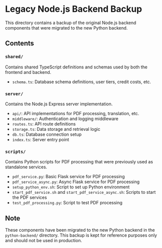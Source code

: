 # Legacy Node.js Backend Backup

This directory contains a backup of the original Node.js backend components that were migrated to the new Python backend.

## Contents

### `shared/`
Contains shared TypeScript definitions and schemas used by both the frontend and backend.
- `schema.ts`: Database schema definitions, user tiers, credit costs, etc.

### `server/`
Contains the Node.js Express server implementation.
- `api/`: API implementations for PDF processing, translation, etc.
- `middleware/`: Authentication and logging middleware
- `routes.ts`: API route definitions
- `storage.ts`: Data storage and retrieval logic
- `db.ts`: Database connection setup
- `index.ts`: Server entry point

### `scripts/`
Contains Python scripts for PDF processing that were previously used as standalone services.
- `pdf_service.py`: Basic Flask service for PDF processing
- `pdf_service_async.py`: Async Flask service for PDF processing
- `setup_python_env.sh`: Script to set up Python environment
- `start_pdf_service.sh` and `start_pdf_service_async.sh`: Scripts to start the PDF services
- `test_pdf_processing.py`: Script to test PDF processing

## Note

These components have been migrated to the new Python backend in the `python-backend/` directory. This backup is kept for reference purposes only and should not be used in production.
